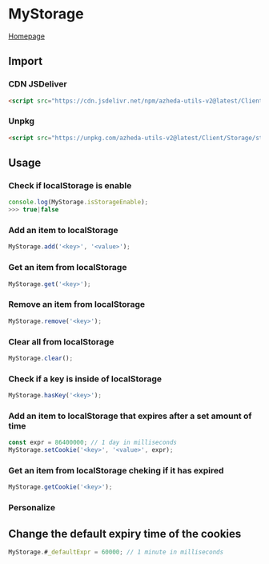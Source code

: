 # MyStorage

[Homepage](../../README.md)

## Import
### CDN JSDeliver
```html
<script src="https://cdn.jsdelivr.net/npm/azheda-utils-v2@latest/Client/Storage/storage.js"></script>
```
### Unpkg
```html
<script src="https://unpkg.com/azheda-utils-v2@latest/Client/Storage/storage.js"></script>
```

## Usage

### Check if localStorage is enable
```js
console.log(MyStorage.isStorageEnable);
>>> true|false
```

### Add an item to localStorage
```js
MyStorage.add('<key>', '<value>');
```

### Get an item from localStorage
```js
MyStorage.get('<key>');
```

### Remove an item from localStorage
```js
MyStorage.remove('<key>');
```

### Clear all from localStorage
```js
MyStorage.clear();
```

### Check if a key is inside of localStorage
```js
MyStorage.hasKey('<key>');
```

### Add an item to localStorage that expires after a set amount of time
```js
const expr = 86400000; // 1 day in milliseconds
MyStorage.setCookie('<key>', '<value>', expr);
```

### Get an item from localStorage cheking if it has expired
```js
MyStorage.getCookie('<key>');
```



### Personalize
## Change the default expiry time of the cookies
```js 
MyStorage.#_defaultExpr = 60000; // 1 minute in milliseconds
```